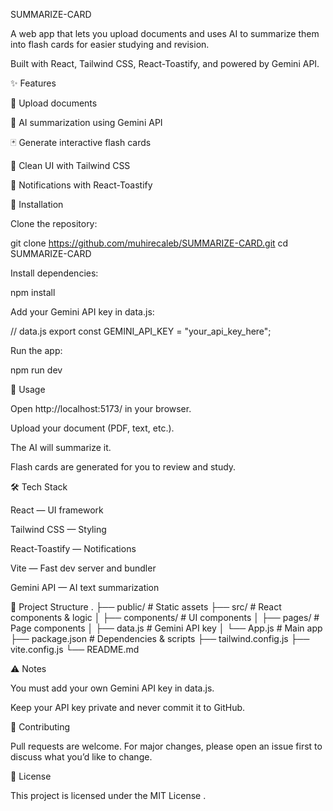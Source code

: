 SUMMARIZE-CARD

A web app that lets you upload documents and uses AI to summarize them into flash cards for easier studying and revision.

Built with React, Tailwind CSS, React-Toastify, and powered by Gemini API.

✨ Features

📂 Upload documents

🤖 AI summarization using Gemini API

🃏 Generate interactive flash cards

🎨 Clean UI with Tailwind CSS

🔔 Notifications with React-Toastify

🚀 Installation

Clone the repository:

git clone https://github.com/muhirecaleb/SUMMARIZE-CARD.git
cd SUMMARIZE-CARD


Install dependencies:

npm install


Add your Gemini API key in data.js:

// data.js
export const GEMINI_API_KEY = "your_api_key_here";


Run the app:

npm run dev

📖 Usage

Open http://localhost:5173/ in your browser.

Upload your document (PDF, text, etc.).

The AI will summarize it.

Flash cards are generated for you to review and study.

🛠️ Tech Stack

React — UI framework

Tailwind CSS — Styling

React-Toastify — Notifications

Vite — Fast dev server and bundler

Gemini API — AI text summarization

📂 Project Structure
.
├── public/          # Static assets
├── src/             # React components & logic
│   ├── components/  # UI components
│   ├── pages/       # Page components
│   ├── data.js      # Gemini API key
│   └── App.js       # Main app
├── package.json     # Dependencies & scripts
├── tailwind.config.js
├── vite.config.js
└── README.md

⚠️ Notes

You must add your own Gemini API key in data.js.

Keep your API key private and never commit it to GitHub.

🤝 Contributing

Pull requests are welcome. For major changes, please open an issue first to discuss what you’d like to change.

📜 License

This project is licensed under the MIT License
.
